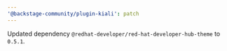 ```yaml
---
'@backstage-community/plugin-kiali': patch
---
```


Updated dependency `@redhat-developer/red-hat-developer-hub-theme` to `0.5.1`.
